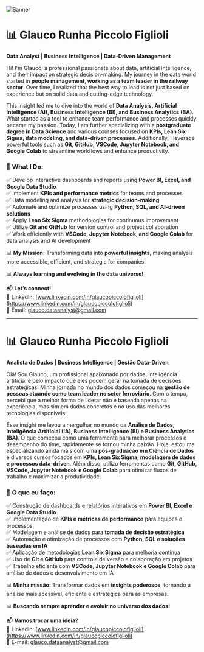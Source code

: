 ![Banner](tela%20fundo%20linkedin.jpg)

# 📊 Glauco Runha Piccolo Figlioli  

**Data Analyst | Business Intelligence | Data-Driven Management**  

Hi! I'm Glauco, a professional passionate about data, artificial intelligence, and their impact on strategic decision-making. My journey in the data world started in **people management, working as a team leader in the railway sector**. Over time, I realized that the best way to lead is not just based on experience but on solid data and cutting-edge technology.  

This insight led me to dive into the world of **Data Analysis, Artificial Intelligence (AI), Business Intelligence (BI), and Business Analytics (BA)**. What started as a tool to enhance team performance and processes quickly became my passion. Today, I am further specializing with a **postgraduate degree in Data Science** and various courses focused on **KPIs, Lean Six Sigma, data modeling, and data-driven processes**. Additionally, I leverage powerful tools such as **Git, GitHub, VSCode, Jupyter Notebook, and Google Colab** to streamline workflows and enhance productivity.  

### 🔹 **What I Do:**  
✅ Develop interactive dashboards and reports using **Power BI, Excel, and Google Data Studio**  
✅ Implement **KPIs and performance metrics** for teams and processes  
✅ Data modeling and analysis for **strategic decision-making**  
✅ Automate and optimize processes using **Python, SQL, and AI-driven solutions**  
✅ Apply **Lean Six Sigma** methodologies for continuous improvement  
✅ Utilize **Git and GitHub** for version control and project collaboration  
✅ Work efficiently with **VSCode, Jupyter Notebook, and Google Colab** for data analysis and AI development  

📊 **My Mission:** Transforming data into **powerful insights**, making analysis more accessible, efficient, and strategic for companies.  

📊 **Always learning and evolving in the data universe!**  

📬 **Let’s connect!**  
📌 LinkedIn: [www.linkedin.com/in/glaucopiccolofiglioli](https://www.linkedin.com/in/glaucopiccolofiglioli)  
📩 Email: glauco.dataanalyst@gmail.com  

---

# 📊 Glauco Runha Piccolo Figlioli  

**Analista de Dados | Business Intelligence | Gestão Data-Driven**  

Olá! Sou Glauco, um profissional apaixonado por dados, inteligência artificial e pelo impacto que eles podem gerar na tomada de decisões estratégicas. Minha jornada no mundo dos dados começou na **gestão de pessoas atuando como team leader no setor ferroviário**. Com o tempo, percebi que a melhor forma de liderar não é baseada apenas na experiência, mas sim em dados concretos e no uso das melhores tecnologias disponíveis.  

Esse insight me levou a mergulhar no mundo da **Análise de Dados, Inteligência Artificial (IA), Business Intelligence (BI) e Business Analytics (BA)**. O que começou como uma ferramenta para melhorar processos e desempenho do time, rapidamente se tornou minha paixão. Hoje, estou me especializando ainda mais com uma **pós-graduação em Ciência de Dados** e diversos cursos focados em **KPIs, Lean Six Sigma, modelagem de dados e processos data-driven**. Além disso, utilizo ferramentas como **Git, GitHub, VSCode, Jupyter Notebook e Google Colab** para otimizar fluxos de trabalho e maximizar a produtividade.  

### 🔹 **O que eu faço:**  
✅ Construção de dashboards e relatórios interativos em **Power BI, Excel e Google Data Studio**  
✅ Implementação de **KPIs e métricas de performance** para equipes e processos  
✅ Modelagem e análise de dados para **tomada de decisão estratégica**  
✅ Automação e otimização de processos com **Python, SQL e soluções baseadas em IA**  
✅ Aplicação de metodologias **Lean Six Sigma** para melhoria contínua  
✅ Uso de **Git e GitHub** para controle de versão e colaboração em projetos  
✅ Trabalho eficiente com **VSCode, Jupyter Notebook e Google Colab** para análise de dados e desenvolvimento em IA  

📊 **Minha missão:** Transformar dados em **insights poderosos**, tornando a análise mais acessível, eficiente e estratégica para as empresas.  

📊 **Buscando sempre aprender e evoluir no universo dos dados!**  

📬 **Vamos trocar uma ideia?**  
📌 LinkedIn: [www.linkedin.com/in/glaucopiccolofiglioli](https://www.linkedin.com/in/glaucopiccolofiglioli)  
📩 E-mail: glauco.dataanalyst@gmail.com  
